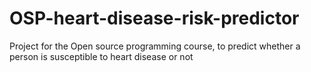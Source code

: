 # OSP-heart-disease-risk-predictor
Project for the Open source programming course, to predict whether a person is susceptible to heart disease or not
